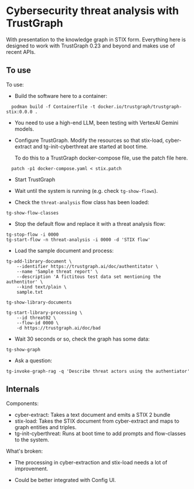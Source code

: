 
# Cybersecurity threat analysis with TrustGraph

With presentation to the knowledge graph in STIX form.  Everything here
is designed to work with TrustGraph 0.23 and beyond and makes use of
recent APIs.

## To use

To use:

- Build the software here to a container:

```
  podman build -f Containerfile -t docker.io/trustgraph/trustgraph-stix:0.0.0 .
```

- You need to use a high-end LLM, been testing with VertexAI Gemini models.

- Configure TrustGraph.  Modify the resources so that stix-load,
  cyber-extract and tg-init-cyberthreat are started at boot time.
  
  To do this to a TrustGraph docker-compose file, use the patch file here.

```  
  patch -p1 docker-compose.yaml < stix.patch  
```

- Start TrustGraph

- Wait until the system is running (e.g. check `tg-show-flows`).

- Check the `threat-analysis` flow class has been loaded:

```
tg-show-flow-classes
```
  
- Stop the default flow and replace it with a threat analysis flow:

```
tg-stop-flow -i 0000
tg-start-flow -n threat-analysis -i 0000 -d 'STIX flow'
```

- Load the sample document and process:

```
tg-add-library-document \
    --identifier https://trustgraph.ai/doc/authentitator \
    --name 'Sample threat report' \
    --description 'A fictitous test data set mentioning the authentitor' \
    --kind text/plain \
    sample.txt
```

```
tg-show-library-documents
```

```
tg-start-library-processing \
    --id threat02 \
    --flow-id 0000 \
    -d https://trustgraph.ai/doc/bad
```

- Wait 30 seconds or so, check the graph has some data:

```
tg-show-graph
```

- Ask a question:

```
tg-invoke-graph-rag -q 'Describe threat actors using the authentiator'
```

## Internals

Components:

- cyber-extract: Takes a text document and emits a STIX 2 bundle
- stix-load: Takes the STIX document from cyber-extract and maps to
  graph entities and triples.
- tg-init-cyberthreat: Runs at boot time to add prompts and flow-classes
  to the system.

What's broken:

- The processing in cyber-extraction and stix-load needs a lot of
  improvement.

- Could be better integrated with Config UI.


